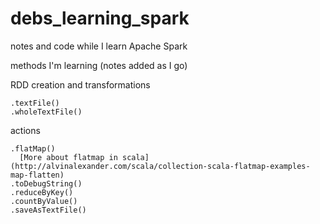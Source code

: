 debs_learning_spark
===================

notes and code while I learn Apache Spark

methods I'm learning (notes added as I go)

RDD creation and transformations
```
.textFile()
.wholeTextFile()
```

actions
```
.flatMap()
  [More about flatmap in scala](http://alvinalexander.com/scala/collection-scala-flatmap-examples-map-flatten)
.toDebugString()
.reduceByKey()
.countByValue()
.saveAsTextFile()
```


